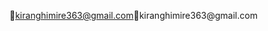 kiranghimire363@gmail.com                             k i r a n g h i m i r e 3 6 3 @ g m a i l . c o m                                                         